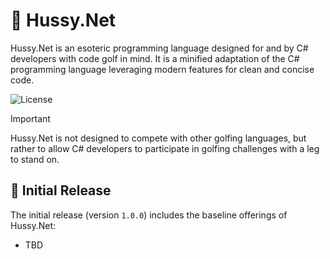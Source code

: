# 💃 Hussy.Net

Hussy.Net is an esoteric programming language designed for and by C# developers with code golf in mind. It is a minified adaptation of the C# programming language leveraging modern features for clean and concise code.

![License](https://img.shields.io/github/license/tacosontitan/Hussy.Net?logo=github&style=for-the-badge)

> [!IMPORTANT]
> Hussy.Net is not designed to compete with other golfing languages, but rather to allow C# developers to participate in golfing challenges with a leg to stand on.

## 🚀 Initial Release

The initial release (version `1.0.0`) includes the baseline offerings of Hussy.Net:

- TBD
